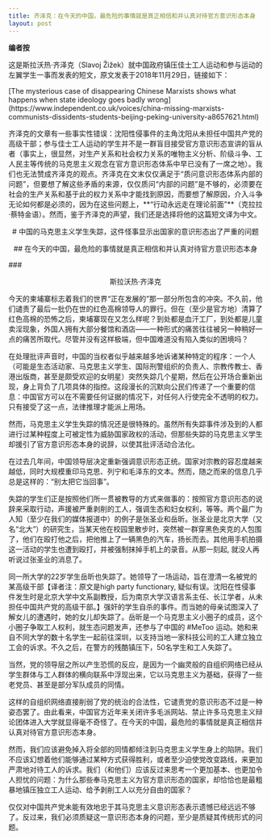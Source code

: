 ```yaml
---
title: 齐泽克：在今天的中国，最危险的事情就是真正相信和并认真对待官方意识形态本身
layout: post
---
```


**编者按**

<p align="justify"> 
 这是斯拉沃热·齐泽克（Slavoj Žižek）就中国政府镇压佳士工人运动和参与运动的左翼学生一事而发表的短文，原文发表于2018年11月29日，链接如下：
</p>
[The mysterious case of disappearing Chinese Marxists shows what happens when state ideology goes badly wrong](https://www.independent.co.uk/voices/china-missing-marxists-communists-dissidents-students-beijing-peking-university-a8657621.html)
<p align="justify">
 齐泽克的文章有一些事实性错误：沈阳性侵事件的主角沈阳从未担任中国共产党的高级干部；参与佳士工人运动的学生并不是一群盲目接受官方意识形态宣讲的盲从者（事实上，很显然，对生产关系和社会权力关系的唯物主义分析、阶级斗争、工人民主等传统的马克思主义观念在官方意识形态体系中早已没有了一席之地）。我们也无法赞成齐泽克的观点。齐泽克在文末仅仅满足于“质问意识形态体系内部的问题”，但要想了解这些矛盾的来源，仅仅质问“内部的问题”是不够的，必须要在社会的生产关系和基于此的权力关系中才能找到原因，而要想了解原因，介入斗争无论如何都是必须的，因为在这些问题上，**“行动永远走在理论前面”**（克拉拉·蔡特金语）。然而，鉴于齐泽克的声望，我们还是选择将他的这篇短文译为中文。 
</p>


<p align="center"> # 中国的马克思主义学生失踪，这件怪事显示出国家的意识形态出了严重的问题 </p>
<p align="center"> ## 在今天的中国，最危险的事情就是真正相信和并认真对待官方意识形态本身 </p>
### <p align="center"> 斯拉沃热·齐泽克 </p>

<p align="justify"> 
今天的柬埔寨标志着我们的世界“正在发展的”那一部分所包含的冲突。不久前，他们谴责了最后一批仍在世的红色高棉领导人的罪行。但在（至少是官方地）清算了红色高棉的恐怖之后，柬埔寨现在又怎么样呢？到处都是血汗工厂，到处都是儿童卖淫现象，外国人拥有大部分餐馆和酒店——一种形式的痛苦往往被另一种稍好一点的痛苦所取代。尽管并没有这样极端，但中国难道没有陷入类似的困境吗？

在处理批评声音时，中国的当权者似乎越来越多地诉诸某种特定的程序：一个人（可能是生态活动家、马克思主义学生、国际刑警组织的负责人、宗教传教士、香港出版商，甚至是颇受欢迎的女明星）突然失踪几个星期，然后在公开场合重新出现，身上背负了几项具体的指控。这段漫长的沉默向公民们传递了一个重要的信息：中国官方可以在不需要任何证据的情况下，对任何人行使完全不透明的权力。只有接受了这一点，法律推理才能派上用场。

然而，马克思主义学生失踪的情况还是很特殊的。虽然所有失踪事件涉及到的人都进行过某种程度上可被定性为威胁国家政权的活动，但那些失踪的马克思主义学生却援引了官方意识形态本身的说辞，以使其批评活动合法化。

在过去几年间，中国领导层决定重新强调意识形态正统。国家对宗教的容忍度越来越低，同时大规模重印马克思、列宁和毛泽东的文本。然而，随之而来的信息几乎总是这样的：“别太把它当回事”。

失踪的学生们正是按照他们所一贯被教导的方式来做事的：按照官方意识形态的说辞来采取行动，声援被严重剥削的工人，强调生态和妇女权利，等等。两个最广为人知（至少在我们的媒体报道中）的例子是张圣业和岳昕。张圣业是北京大学（又名“北大”）的研究生，当某天他在校园里散步时，突然被一群穿黑色夹克的人包围了，他们在殴打他之后，把他推上了一辆黑色的汽车，扬长而去。其他用手机拍摄这一活动的学生也遭到殴打，并被强制抹掉手机上的录音。从那一刻起, 就没人再听说过张圣业的消息了。

同一所大学的22岁学生岳昕也失踪了。她领导了一场运动，旨在澄清一名被党的某高级干部【译者注：原文是high party functionary, 疑似有误。沈阳在性侵事件发生时是北京大学中文系副教授，后为南京大学汉语言系主任、长江学者，从未担任中国共产党的高级干部。】强奸的学生自杀的事件。而当她的母亲试图深入了解女儿的遭遇时，她的女儿却失踪了。岳昕是一个马克思主义小圈子的成员，这个小圈子争取工人权利，就生态问题发声，还参与了中国的 #MeToo 运动。她和来自不同大学的数十名学生一起前往深圳，以支持当地一家科技公司的工人建立独立工会的诉求。不久之后，在警方的残酷镇压下，50名学生和工人失踪了。

当然，党的领导层之所以产生恐慌的反应，是因为一个幽灵般的自组织网络已经从学生群体与工人群体的横向联系中浮现出来，它以马克思主义为基础，获得了一些老党员、甚至是部分军队成员的同情。

这样的自组织网络直接削弱了党的统治的合法性，它谴责党的意识形态不过是一种姿态罢了。由此看来，中国官方近年来关闭许多毛派网站、禁止许多马克思主义辩论团体进入大学就显得毫不奇怪了。在今天的中国，最危险的事情就是真正相信并认真对待官方意识形态本身。

然而，我们应该避免掉入将全部的同情都倾注到马克思主义学生身上的陷阱。我们不应该幻想着他们能够通过某种方式获得胜利，或者至少迫使党改变路线，来更加严肃地对待工人的诉求。我们（和他们）应该反过来思考一个更加基本、也更加令人担忧的问题：为什么那些奉马克思主义为官方意识形态的国家，却恰恰也是最粗暴地镇压独立工人运动、给予剥削工人以充分自由的国家？

仅仅对中国共产党未能有效地忠于其马克思主义意识形态表示遗憾已经远远不够了。反过来，我们必须质疑这一意识形态本身的问题，至少是质疑其传统形式的问题。
 </p>
